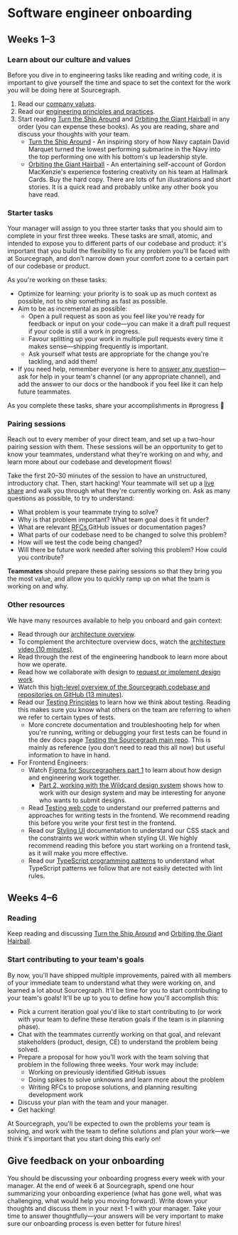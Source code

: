 # Software engineer onboarding

## Weeks 1–3

### Learn about our culture and values

Before you dive in to engineering tasks like reading and writing code, it is important to give yourself the time and space to set the context for the work you will be doing here at Sourcegraph.

1. Read our [company values](../../../../company-info-and-process/values/index.md).
2. Read our [engineering principles and practices](../process/principles-and-practices.md).
3. Start reading [Turn the Ship Around](https://www.amazon.com/Turn-Ship-Around-Turning-Followers/dp/1591846404/) and [Orbiting the Giant Hairball](https://www.amazon.com/Orbiting-Giant-Hairball-Corporate-Surviving/dp/0670879835/) in any order (you can expense these books). As you are reading, share and discuss your thoughts with your team.
   - [Turn the Ship Around](https://www.amazon.com/Turn-Ship-Around-Turning-Followers/dp/1591846404/) - An inspiring story of how Navy captain David Marquet turned the lowest performing submarine in the Navy into the top performing one with his bottom's up leadership style.
   - [Orbiting the Giant Hairball](https://www.amazon.com/Orbiting-Giant-Hairball-Corporate-Surviving/dp/0670879835/) - An entertaining self-account of Gordon MacKenzie's experience fostering creativity on his team at Hallmark Cards. Buy the hard copy. There are lots of fun illustrations and short stories. It is a quick read and probably unlike any other book you have read.

### Starter tasks

Your manager will assign to you three starter tasks that you should aim to complete in your first three weeks. These tasks are small, atomic, and intended to expose you to different parts of our codebase and product: it's important that you build the flexibility to fix any problem you'll be faced with at Sourcegraph, and don't narrow down your comfort zone to a certain part of our codebase or product.

As you're working on these tasks:

- Optimize for learning: your priority is to soak up as much context as possible, not to ship something as fast as possible.
- Aim to be as incremental as possible:
  - Open a pull request as soon as you feel like you're ready for feedback or input on your code—you can make it a draft pull request if your code is still a work in progress.
  - Favour splitting up your work in multiple pull requests every time it makes sense—shipping frequently is important.
  - Ask yourself what tests are appropriate for the change you're tackling, and add them!
- If you need help, remember everyone is here to [answer any question](../../../../company-info-and-process/onboarding/index.md#everyone-is-here-to-support-you-as-you-onboard)—ask for help in your team's channel (or any appropriate channel), and add the answer to our docs or the handbook if you feel like it can help future teammates.

As you complete these tasks, share your accomplishments in #progress 🙂

### Pairing sessions

Reach out to every member of your direct team, and set up a two-hour pairing session with them. These sessions will be an opportunity to get to know your teammates, understand what they're working on and why, and learn more about our codebase and development flows!

Take the first 20–30 minutes of the session to have an unstructured, introductory chat. Then, start hacking! Your teammate will set up a [live share](https://visualstudio.microsoft.com/services/live-share/) and walk you through what they're currently working on. Ask as many questions as possible, to try to understand:

- What problem is your teammate trying to solve?
- Why is that problem important? What team goal does it fit under?
- What are relevant [RFCs](../../../../company-info-and-process/communication/rfcs/index.md),GitHub issues or documentation pages?
- What parts of our codebase need to be changed to solve this problem?
- How will we test the code being changed?
- Will there be future work needed after solving this problem? How could you contribute?

**Teammates** should prepare these pairing sessions so that they bring you the most value, and allow you to quickly ramp up on what the team is working on and why.

### Other resources

We have many resources available to help you onboard and gain context:

- Read through our [architecture overview](https://docs.sourcegraph.com/dev/background-information/architecture).
- To complement the architecture overview docs, watch the [architecture video (10 minutes)](https://www.youtube.com/watch?v=LiBtt1IeqFY).
- Read through the rest of the engineering handbook to learn more about how we operate.
- Read how we collaborate with design to [request or implement design work](../../design/index.md#working-with-design-requesting-design-work).
- Watch this [high-level overview of the Sourcegraph codebase and repositories on GitHub (13 minutes)](https://www.youtube.com/watch?v=3OewJAaX4KI).
- Read our [Testing Principles](https://docs.sourcegraph.com/dev/background-information/testing_principles) to learn how we think about testing. Reading this makes sure you know what others on the team are referring to when we refer to certain types of tests.
  - More concrete documentation and troubleshooting help for when you're running, writing or debugging your first tests can be found in the dev docs page [Testing the Sourcegraph main repo](https://docs.sourcegraph.com/dev/how-to/testing). This is mainly as reference (you don't need to read this all now) but useful information to have in hand.
- For Frontend Engineers:
  - Watch [Figma for Sourcegraphers part 1](https://drive.google.com/file/d/1zzUKDJN5XUwvKF8LfKZqQb7gK9NpK1Wx/view?usp=sharing) to learn about how design and engineering work together.
    - [Part 2, working with the Wildcard design system](https://drive.google.com/file/d/1kfT3PVvTag_e0RXLAt6nndf6fS2n1Slv/view?usp=sharing) shows how to work with our design system and may be interesting for anyone who wants to submit designs.
  - Read [Testing web code](https://docs.sourcegraph.com/dev/background-information/testing_web_code) to understand our preferred patterns and approaches for writing tests in the frontend. We recommend reading this before you write your first test in the frontend.
  - Read our [Styling UI](https://docs.sourcegraph.com/dev/background-information/web/styling) documentation to understand our CSS stack and the constraints we work within when styling UI. We highly recommend reading this before you start working on a frontend task, as it will make you more effective.
  - Read our [TypeScript programming patterns](https://docs.sourcegraph.com/dev/background-information/languages/typescript#typescript-programming-patterns) to understand what TypeScript patterns we follow that are not easily detected with lint rules.

## Weeks 4–6

### Reading

Keep reading and discussing [Turn the Ship Around](https://www.amazon.com/Turn-Ship-Around-Turning-Followers/dp/1591846404/) and [Orbiting the Giant Hairball](https://www.amazon.com/Orbiting-Giant-Hairball-Corporate-Surviving/dp/0670879835/).

### Start contributing to your team's goals

By now, you'll have shipped multiple improvements, paired with all members of your immediate team to understand what they were working on, and learned a lot about Sourcegraph. It'll be time for you to start contributing to your team's goals! It'll be up to you to define how you'll accomplish this:

- Pick a current iteration goal you'd like to start contributing to (or work with your team to define these iteration goals if the team is in planning phase).
- Chat with the teammates currently working on that goal, and relevant stakeholders (product, design, CE) to understand the problem being solved.
- Prepare a proposal for how you'll work with the team solving that problem in the following three weeks. Your work may include:
  - Working on previously identified GitHub issues
  - Doing spikes to solve unknowns and learn more about the problem
  - Writing RFCs to propose solutions, and planning resulting development work
- Discuss your plan with the team and your manager.
- Get hacking!

At Sourcegraph, you'll be expected to own the problems your team is solving, and work with the team to define solutions and plan your work—we think it's important that you start doing this early on!

## Give feedback on your onboarding

You should be discussing your onboarding progress every week with your manager. At the end of week 6 at Sourcegraph, spend one hour summarizing your onboarding experience (what has gone well, what was challenging, what would help you moving forward). Write down your thoughts and discuss them in your next 1-1 with your manager. Take your time to answer thoughtfully—your answers will be very important to make sure our onboarding process is even better for future hires!
